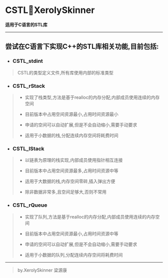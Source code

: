 # CSTL🌸XerolySkinner

**适用于C语言的STL库**

---

## 尝试在C语言下实现C++的STL库相关功能,目前包括:

- ### CSTL_stdint

> CSTL的类型定义文件,所有库使用内部的标准类型

- ### CSTL_rStack

> - 实现了栈类型,方法是基于realloc的内存分配,内部成员使用连续的内存空间
> 
> - 目前版本中占用空间资源最小,占用时间资源最小
> 
> - 申请的空间可以自动扩展,但是不会自动缩小,需要手动要求
> 
> - 适用于小数据的栈,分配连续内存空间将耗费时间

- ### CSTL_lStack

> - 以链表为原理的栈实现,内部成员使用指针相互连接
> 
> - 目前版本中占用空间资源最多,占用时间资源中等
> 
> - 适用于大数据的栈,内存空间零碎,插入弹出方便
> 
> - 除非数据非常多,且空间足够大,否则不常用

- ### CSTL_rQueue

> - 实现了队列,方法是基于realloc的内存分配,内部成员使用连续的内存空间
> 
> - 目前版本中占用空间资源最小,占用时间资源中等
> 
> - 申请的空间可以自动扩展,但是不会自动缩小,需要手动要求
> 
> - 适用于小数据的队列,分配连续内存空间将耗费时间

---

> by.XerolySkinner 梁源康
